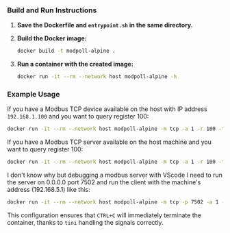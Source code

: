 ### Build and Run Instructions

1. **Save the Dockerfile and `entrypoint.sh` in the same directory.**
2. **Build the Docker image:**

   ```sh
   docker build -t modpoll-alpine .
   ```

3. **Run a container with the created image:**

   ```sh
   docker run -it --rm --network host modpoll-alpine -h
   ```

### Example Usage

If you have a Modbus TCP device available on the host with IP address `192.168.1.100` and you want to query register 100:

```sh
docker run -it --rm --network host modpoll-alpine -m tcp -a 1 -r 100 -t 4:hex 192.168.1.100
```

If you have a Modbus TCP server available on the host machine and you want to query register 100:

```sh
docker run -it --rm --network host modpoll-alpine -m tcp -a 1 -r 100 -t 4:hex 127.0.0.1
```

I don't know why but debugging a modbus server with VScode I need to run the server on 0.0.0.0 port 7502 and run the client
with the machine's address (192.168.5.1) like this:
```sh
docker run -it --rm --network host modpoll-alpine -m tcp -p 7502 -a 1 -r 100 -t 4:hex 192.168.5.1
```

This configuration ensures that `CTRL+C` will immediately terminate the container, thanks to `tini` handling the signals correctly.
